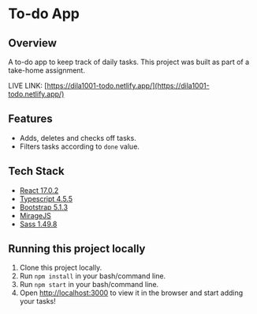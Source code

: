 # To-do App

## Overview

A to-do app to keep track of daily tasks. This project was built as part of a take-home assignment.

LIVE LINK: [https://dila1001-todo.netlify.app/](https://dila1001-todo.netlify.app/)

## Features

- Adds, deletes and checks off tasks.
- Filters tasks according to `done` value.

## Tech Stack

- [React 17.0.2](https://reactjs.org/)
- [Typescript 4.5.5](https://www.typescriptlang.org/)
- [Bootstrap 5.1.3](https://getbootstrap.com/)
- [MirageJS](https://miragejs.com)
- [Sass 1.49.8](https://sass-lang.com/)

## Running this project locally

1. Clone this project locally.
2. Run `npm install` in your bash/command line.
3. Run `npm start` in your bash/command line.
4. Open [http://localhost:3000](http://localhost:3000) to view it in the browser and start adding your tasks!
